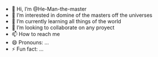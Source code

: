- 👋 Hi, I’m @He-Man-the-master
- 👀 I’m interested in domine of the masters off the universes
- 🌱 I’m currently learning  all things of the world 
- 💞️ I’m looking to collaborate on any proyect 
- 📫 How to reach me
- 😄 Pronouns: ...
- ⚡ Fun fact: ...

<!---
He-Man-the-master/He-Man-the-master is a ✨ special ✨ repository because its `README.md` (this file) appears on your GitHub profile.
You can click the Preview link to take a look at your changes.
--->

